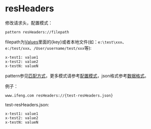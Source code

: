 # resHeaders

修改请求头，配置模式：

	pattern resHeaders://filepath
	
filepath为[Values](http://local.whistlejs.com/#values)里面的{key}或者本地文件(如：`e:\test\xxx`、`e:/test/xxx`、`/User/username/test/xxx`等):

	x-test1: value1 
	x-test2: value2
	x-testN: valueN

pattern参见[匹配方式](../pattern.html)，更多模式请参考[配置模式](../mode.html)，json格式参考[数据格式](../data.html)。

例子：

	www.ifeng.com resHeaders://{test-resHeaders.json}
	

test-resHeaders.json:

	x-test1: value1 
	x-test2: value2
	x-testN: valueN
